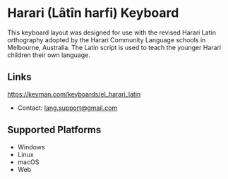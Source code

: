 Harari (Lâtîn harfi) Keyboard
=====================

This keyboard layout was designed for use with the revised Harari Latin orthography adopted by the Harari Community Language schools in Melbourne, Australia. The Latin script is used to teach the younger Harari children their own language. 

Links
-----
https://keyman.com/keyboards/el_harari_latin

 * Contact:  lang.support@gmail.com

Supported Platforms
-------------------
 * Windows
 * Linux
 * macOS
 * Web
 